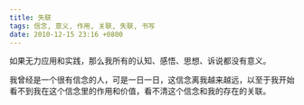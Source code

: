 ```yaml
---
title: 失联
tags: 信念, 意义, 作用, 关联, 失联, 书写
date: 2010-12-15 23:16 +0800
---
```



如果无力应用和实践，那么我所有的认知、感悟、思想、诉说都没有意义。

我曾经是一个很有信念的人，可是一日一日，这信念离我越来越远，以至于我开始看不到我在这个信念里的作用和价值，看不清这个信念和我的存在的关联。

